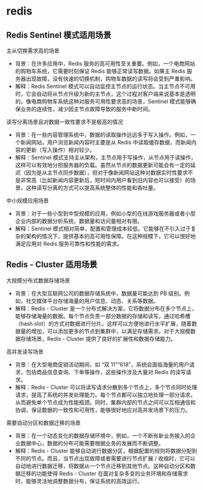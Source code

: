 # redis

## Redis Sentinel 模式适用场景

主从切换需求高的场景
* 背景：在许多应用中，Redis 服务的高可用性至关重要。例如，一个电商网站的购物车系统，它需要时刻保证 Redis 能够正常读写数据。如果主 Redis 服务器出现故障，没有快速的切换机制，购物车数据的读写将会受到严重影响。
* 解释：Redis Sentinel 模式可以自动监控主节点的运行状态。当主节点不可用时，它会自动将从节点升级为新的主节点，这个过程对客户端来说基本是透明的。像电商购物车系统这种对服务可用性要求高的场景，Sentinel 模式能够确保业务的连续性，减少因主节点故障导致的服务中断时间。

读写分离场景且对数据一致性要求不是极高的情况
* 背景：在一些内容管理系统中，数据的读取操作远远多于写入操作。例如，一个新闻网站，用户浏览新闻内容时主要是从 Redis 中读取缓存数据，而新闻内容的更新（写入操作）相对较少。
* 解释：Sentinel 模式支持主从架构，主节点用于写操作，从节点用于读操作，这样可以有效地分担服务器的负载。虽然从节点的数据更新可能会有一定的延迟（因为是从主节点同步数据），但对于像新闻网站这种对数据实时性要求不是非常高（比如新闻内容更新后，短时间内用户看到旧内容也可以接受）的场景，这种读写分离的方式可以提高系统整体的性能和吞吐量。

中小规模应用场景
* 背景：对于一些小型到中型规模的应用，例如小型的在线游戏服务器或者小型企业内部的数据分析系统，数据量和访问量相对有限。
* 解释：Sentinel 模式相对简单，配置和管理成本较低。它能够在不引入过于复杂的架构的情况下，提供基本的高可用性保障。在这种规模下，它可以很好地满足应用对 Redis 服务可靠性和性能的需求。

## Redis - Cluster 适用场景

大规模分布式数据存储场景
* 背景：在大型互联网公司的数据存储系统中，数据量可能达到 PB 级别。例如，社交媒体平台存储海量的用户信息、动态、关系等数据。
* 解释：Redis - Cluster 是一个分布式解决方案，它将数据分布在多个节点上，能够存储海量的数据。每个节点负责一部分数据的存储和读写，通过哈希槽（hash slot）的方式对数据进行分片。这样可以方便地进行水平扩展，随着数据量的增加，可以添加更多的节点到集群中，以满足存储需求。对于大规模数据存储场景，Redis - Cluster 提供了良好的扩展性和数据存储能力。

高并发读写场景
* 背景：在大型电商促销活动期间，如 “双 11”“618”，系统会面临海量的用户请求，包括商品信息查询、下单等操作，这些操作涉及大量对 Redis 的读写请求。
* 解释：Redis - Cluster 可以将读写请求分散到多个节点上，多个节点同时处理请求，提高了系统的并发处理能力。每个节点都可以独立地处理一部分请求，从而避免单个节点成为性能瓶颈。同时，集群内部的节点之间可以互相通信和协调，保证数据的一致性和可用性，能够很好地应对高并发场景下的压力。

需要自动分区和数据迁移的场景
* 背景：在一个动态变化的数据存储环境中，例如，一个不断有新业务接入的企业数据中心，数据的分布可能需要根据业务的发展而不断调整。
* 解释：Redis - Cluster 能够自动进行数据分区，根据配置的规则将数据分配到不同的节点。而且，当节点出现故障或者需要进行节点扩展 / 收缩时，它可以自动地进行数据迁移，将数据从一个节点迁移到其他节点。这种自动分区和数据迁移的功能使得 Redis - Cluster 在面对复杂多变的业务环境和存储需求时，能够灵活地调整数据分布，保证系统的高效运行。
